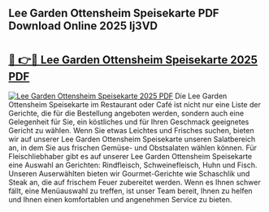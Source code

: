 ## Lee Garden Ottensheim Speisekarte PDF Download Online 2025 lj3VD

# <h2><a href="http://gcea7rn.nevu.top/?p=Lee+Garden+Ottensheim+Speisekarte">🔗 👉🔴 Lee Garden Ottensheim Speisekarte 2025 PDF</a></h2>

[![Lee Garden Ottensheim Speisekarte 2025 PDF](https://i.imgur.com/dBaPXMq.png)](http://gcea7rn.nevu.top/?p=Lee+Garden+Ottensheim+Speisekarte)
Die Lee Garden Ottensheim Speisekarte im Restaurant oder Café ist nicht nur eine Liste der Gerichte, die für die Bestellung angeboten werden, sondern auch eine Gelegenheit für Sie, ein köstliches und für Ihren Geschmack geeignetes Gericht zu wählen. Wenn Sie etwas Leichtes und Frisches suchen, bieten wir auf unserer Lee Garden Ottensheim Speisekarte unseren Salatbereich an, in dem Sie aus frischen Gemüse- und Obstsalaten wählen können. Für Fleischliebhaber gibt es auf unserer Lee Garden Ottensheim Speisekarte eine Auswahl an Gerichten: Rindfleisch, Schweinefleisch, Huhn und Fisch. Unseren Auserwählten bieten wir Gourmet-Gerichte wie Schaschlik und Steak an, die auf frischem Feuer zubereitet werden. Wenn es Ihnen schwer fällt, eine Menüauswahl zu treffen, ist unser Team bereit, Ihnen zu helfen und Ihnen einen komfortablen und angenehmen Service zu bieten.
